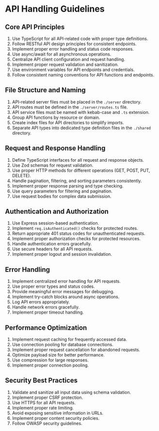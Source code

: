 # API Handling Guidelines

## Core API Principles

1. Use TypeScript for all API-related code with proper type definitions.
2. Follow RESTful API design principles for consistent endpoints.
3. Implement proper error handling and status code responses.
4. Use async/await for all asynchronous operations.
5. Centralize API client configuration and request handling.
6. Implement proper request validation and sanitization.
7. Use environment variables for API endpoints and credentials.
8. Follow consistent naming conventions for API functions and endpoints.

## File Structure and Naming

1. API-related server files must be placed in the `./server` directory.
2. API routes must be defined in the `./server/routes.ts` file.
3. API service files must be named with kebab-case and `.ts` extension.
4. Group API functions by resource or domain.
5. Create index files for API directories to simplify imports.
6. Separate API types into dedicated type definition files in the `./shared` directory.

## Request and Response Handling

1. Define TypeScript interfaces for all request and response objects.
2. Use Zod schemas for request validation.
3. Use proper HTTP methods for different operations (GET, POST, PUT, DELETE).
4. Handle pagination, filtering, and sorting parameters consistently.
5. Implement proper response parsing and type checking.
6. Use query parameters for filtering and pagination.
7. Use request bodies for complex data submission.

## Authentication and Authorization

1. Use Express session-based authentication.
2. Implement `req.isAuthenticated()` checks for protected routes.
3. Return appropriate 401 status codes for unauthenticated requests.
4. Implement proper authorization checks for protected resources.
5. Handle authentication errors gracefully.
6. Use secure headers for all API requests.
7. Implement proper logout and session invalidation.

## Error Handling

1. Implement centralized error handling for API requests.
2. Use proper error types and status codes.
3. Provide meaningful error messages for debugging.
4. Implement try-catch blocks around async operations.
5. Log API errors appropriately.
6. Handle network errors gracefully.
7. Implement proper timeout handling.

## Performance Optimization

1. Implement request caching for frequently accessed data.
2. Use connection pooling for database connections.
3. Implement proper request cancellation for abandoned requests.
4. Optimize payload size for better performance.
5. Use compression for large responses.
6. Implement proper connection pooling.

## Security Best Practices

1. Validate and sanitize all input data using schema validation.
2. Implement proper CSRF protection.
3. Use HTTPS for all API requests.
4. Implement proper rate limiting.
5. Avoid exposing sensitive information in URLs.
6. Implement proper content security policies.
7. Follow OWASP security guidelines.